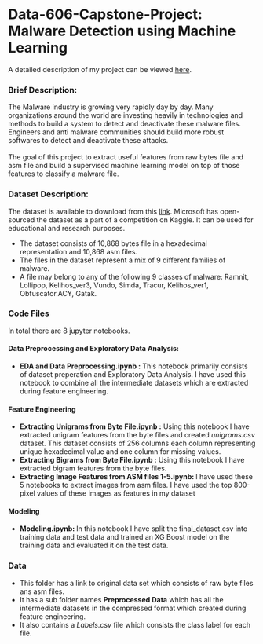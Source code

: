 # Data-606-Capstone-Project: Malware Detection using Machine Learning

A detailed description of my project can be viewed <a href="https://sites.google.com/umbc.edu/data606/spring-21-section-2/nikhil-goparapu?authuser=0">here</a>. <br>

<h3>Brief Description:</h3>
    The Malware industry is growing very rapidly day by day. Many organizations around the world are investing heavily in technologies and methods to build a system to detect and deactivate these malware files. Engineers and anti malware communities should build more robust softwares to detect and deactivate these attacks.<br>
<br>   
The goal of this project to extract useful features from raw bytes file and asm file and build a supervised machine learning model on top of those features to classify a malware file.<br>


<h3>Dataset Description:</h3>
The dataset is available to download from this <a href="https://www.kaggle.com/c/malware-classification/data">link</a>. Microsoft has open-sourced the dataset as a part of a competition on Kaggle. It can be used for educational and research purposes. <br>

* The dataset consists of 10,868 bytes file in a hexadecimal representation and 10,868 asm files.<br>
* The files in the dataset represent a mix of 9 different families of malware.<br>
* A file may belong to any of the following 9 classes of malware: Ramnit, Lollipop, Kelihos_ver3, Vundo, Simda, Tracur, Kelihos_ver1, Obfuscator.ACY, Gatak.<br>

<h3>Code Files</h3>
In total there are 8 jupyter notebooks.<br>

<h4>Data Preprocessing and Exploratory Data Analysis:</h4>
<ul>
<li> <b>EDA and Data Preprocessing.ipynb :</b> This notebook primarily consists of dataset preperation and Exploratory Data Analysis. I have used this notebook to combine all the intermediate datasets which are extracted during feature engineering.</li>
</ul>

<h4>Feature Engineering</h4>
<ul>
    <li><b>Extracting Unigrams from Byte File.ipynb :</b> Using this notebook I have extracted unigram features from the byte files and created <i>unigrams.csv</i> dataset. This dataset consists of 256 columns each column representing unique hexadecimal value and one column for missing values.</li>

<li><b>Extracting Bigrams from Byte File.ipynb :</b> Using this notebook I have extracted bigram features from the byte files.</li>

<li><b>Extracting Image Features from ASM files 1-5.ipynb: </b> I have used these 5 notebooks to extract images from asm files. I have used the top 800-pixel values of these images as features in my dataset</li>
</ul>

<h4>Modeling</h4>
<ul>
    <li>
<b>Modeling.ipynb: </b> In this notebook I have split the final_dataset.csv into training data and test data and trained an XG Boost model on the training data and evaluated it on the test data.</li>
</ul>
 
<h3>Data</h3>

* This folder has a link to original data set which consists of raw byte files ans asm files.<br>
* It has a sub folder names <b>Preprocessed Data</b> which has all the intermediate datasets in the compressed format which created during feature engineering.<br>
* It also contains a <i>Labels.csv</i> file which consists the class label for each file.<br>
